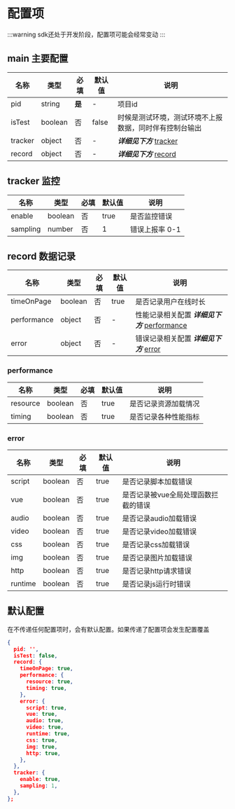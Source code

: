 # 配置项

:::warning
sdk还处于开发阶段，配置项可能会经常变动
:::

## main 主要配置
| 名称                | 类型                 | 必填   | 默认值    | 说明                          |
| ------------------- | -------------------- | ------ | --------- | ----------------------------- |
| pid                 | string               | **是** | -         | 项目id                      |
| isTest             | boolean               | 否     | false         | 时候是测试环境，测试环境不上报数据，同时伴有控制台输出            |
| tracker             | object               | 否     | -         | ***详细见下方***  [tracker](#tracker-监控)                    |
| record              | object               | 否     | -         | ***详细见下方*** [record](#record-数据记录)      |

## tracker 监控
| 名称                | 类型                 | 必填   | 默认值    | 说明                          |
| ------------------- | -------------------- | ------ | --------- | ----------------------------- |
| enable               | boolean               | 否     | true         | 是否监控错误                      |
| sampling             | number               | 否     | 1         | 错误上报率 0-1            |


## record 数据记录
| 名称                | 类型                 | 必填   | 默认值    | 说明                          |
| ------------------- | -------------------- | ------ | --------- | ----------------------------- |
| timeOnPage               | boolean               | 否     | true         | 是否记录用户在线时长       |
| performance             | object               | 否     | -        | 性能记录相关配置   ***详细见下方***   [performance](#performance)      |
| error             | object               | 否     | -        | 错误记录相关配置    ***详细见下方*** [error](#error)       |

### performance

| 名称                | 类型                 | 必填   | 默认值    | 说明                          |
| ------------------- | -------------------- | ------ | --------- | ----------------------------- |
| resource               | boolean               | 否     | true         | 是否记录资源加载情况   |
| timing               | boolean               | 否     | true         | 是否记录各种性能指标   |

### error

| 名称                | 类型                 | 必填   | 默认值    | 说明                          |
| ------------------- | -------------------- | ------ | --------- | ----------------------------- |
| script               | boolean               | 否     | true         | 是否记录脚本加载错误   |
| vue               | boolean               | 否     | true         | 是否记录被vue全局处理函数拦截的错误   |
| audio               | boolean               | 否     | true         | 是否记录audio加载错误   |
| video               | boolean               | 否     | true         | 是否记录video加载错误   |
| css               | boolean               | 否     | true         | 是否记录css加载错误   |
| img               | boolean               | 否     | true         | 是否记录图片加载错误   |
| http               | boolean               | 否     | true         | 是否记录http请求错误   |
| runtime               | boolean               | 否     | true         | 是否记录js运行时错误   |

## 默认配置
在不传递任何配置项时，会有默认配置。如果传递了配置项会发生配置覆盖

```json
{
  pid: '',
  isTest: false,
  record: {
    timeOnPage: true,
    performance: {
      resource: true,
      timing: true,
    },
    error: {
      script: true,
      vue: true,
      audio: true,
      video: true,
      runtime: true,
      css: true,
      img: true,
      http: true,
    },
  },
  tracker: {
    enable: true,
    sampling: 1,
  },
};
```